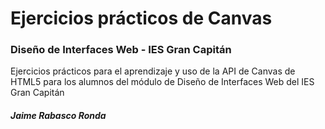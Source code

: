 # Ejercicios prácticos de Canvas 
### **Diseño de Interfaces Web - IES Gran Capitán**

Ejercicios prácticos para el aprendizaje y uso de la API de Canvas de HTML5 para los alumnos del módulo de Diseño de Interfaces Web del IES Gran Capitán

##### Jaime Rabasco Ronda

